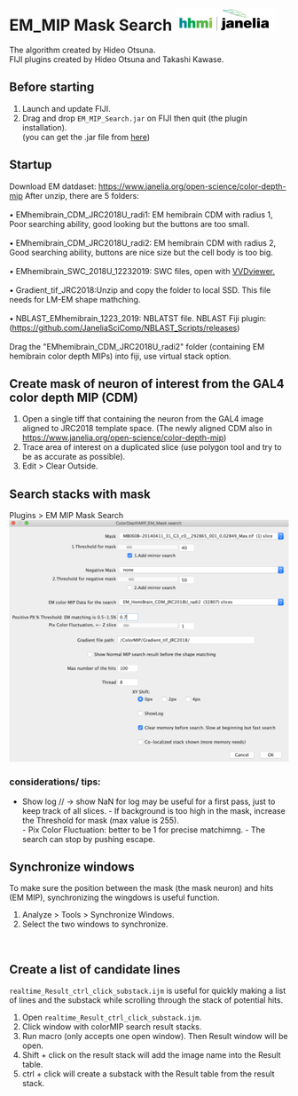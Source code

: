 # EM_MIP Mask Search [![LinkToJanelia](https://github.com/JaneliaSciComp/EM_MIP_search/blob/master/images/jrc_logo_180x40.png)](https://www.janelia.org)
The algorithm created by Hideo Otsuna.  
FIJI plugins created by Hideo Otsuna and Takashi Kawase.  

## Before starting
 1. Launch and update FIJI.
 2. Drag and drop `EM_MIP_Search.jar` on FIJI then quit (the plugin installation).  
	(you can get the .jar file from [here](https://github.com/JaneliaSciComp/EM_MIP_Search/blob/master/EM_MIP_Mask_Search.jar)) 

## Startup
Download EM datdaset: https://www.janelia.org/open-science/color-depth-mip
After unzip, there are 5 folders:<br/><br/>
• EMhemibrain_CDM_JRC2018U_radi1: EM hemibrain CDM with radius 1, Poor searching ability, good looking but the buttons are too small.<br/><br/>
• EMhemibrain_CDM_JRC2018U_radi2: EM hemibrain CDM with radius 2, Good searching ability, buttons are nice size but the cell body is too big. <br/><br/>
• EMhemibrain_SWC_2018U_12232019: SWC files, open with [VVDviewer.](https://github.com/takashi310/VVD_Viewer/releases)<br/><br/>
• Gradient_tif_JRC2018:Unzip and copy the folder to local SSD. This file needs for LM-EM shape mathching.<br/><br/>
• NBLAST_EMhemibrain_1223_2019: NBLATST file. NBLAST Fiji plugin: (https://github.com/JaneliaSciComp/NBLAST_Scripts/releases)<br/>
<br/>
Drag the "EMhemibrain_CDM_JRC2018U_radi2" folder (containing EM hemibrain color depth MIPs) into fiji, use virtual stack option. 

## Create mask of neuron of interest from the GAL4 color depth MIP (CDM)
1. Open a single tiff that containing the neuron from the GAL4 image aligned to JRC2018 template space. (The newly aligned CDM also in https://www.janelia.org/open-science/color-depth-mip)
 2. Trace area of interest on a duplicated slice (use polygon tool and try to be as accurate as possible).
 3. Edit > Clear Outside.

## Search stacks with mask
Plugins > EM MIP Mask Search  
![ScreenShot0](https://github.com/JaneliaSciComp/EM_MIP_search/blob/master/images/screen.png)
### considerations/ tips:
 - Show log // -> show NaN for log may be useful for a first pass, just to keep track of all slices.
				- If background is too high in the mask, increase the Threshold for mask (max value is 255).  
				- Pix Color Fluctuation: better to be 1 for precise matchimng.
				- The search can stop by pushing escape.

## Synchronize windows
To make sure the position between the mask (the mask neuron) and hits (EM MIP), synchronizing the wingdows is useful function.
 1. Analyze > Tools > Synchronize Windows.  
 2. Select the two windows to synchronize.  
<!-- dummy -->

<br />

## Create a list of candidate lines
`realtime_Result_ctrl_click_substack.ijm` is useful for quickly making a list of lines and the substack while scrolling through the stack of potential hits. 
 1. Open `realtime_Result_ctrl_click_substack.ijm`.
 2. Click window with colorMIP search result stacks.
 3. Run macro (only accepts one open window). Then Result window will be open.
 4. Shift + click on the result stack will add the image name into the Result table.
 5. ctrl + click will create a substack with the Result table from the result stack.
 

